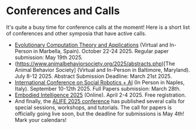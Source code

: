 # Conferences and Calls

It's quite a busy time for conference calls at the moment! Here is a short list of conferences and other symposia that have active calls.

- [Evolutionary Computation Theory and Applications](https://ecta.scitevents.org/) (Virtual and In-Person in Marbella, Spain). October 22-24 2025. Regular paper submission: May 19th 2025.
- (https://www.animalbehaviorsociety.org/2025/abstracts.php)[The Animal Behavior Society] (Virtual and In-Person in Baltimore, Maryland). July 8-12 2025. Abstract Submission Deadline: March 21st 2025.
- [International Conference on Social Robotics + AI](https://icsr2025.eu/calls) (In Person in Naples, Italy). September 10-12th 2025. Full Papers submission: March 28th.
- [Embodied Intelligence 2025](https://embodied-intelligence.org/) (Online). April 2-4 2025. Free registration.
- And finally, the [ALIFE 2025 conference](https://2025.alife.org) has published several calls for special sessions, workshops, and tutorials. The call for papers is officially going live soon, but the deadline for submissions is May 4th! Mark your calendars!

